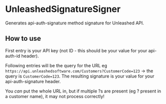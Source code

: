 # UnleashedSignatureSigner
Generates api-auth-signature method signature for Unleashed API.

## How to use

First entry is your API key (not ID - this should be your value for your api-auth-id header).

Following entries will be the query for the URL eg `https://api.unleashedsoftware.com/Customers?CustomerCode=123` -> the query is `CustomerCode=123`. The resulting signature is your value for your api-auth-signature header.

You *can* put the whole URL in, but if multiple ?s are present (eg ? present in a customer name), it may not process correctly!
